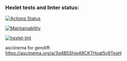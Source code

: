### Hexlet tests and linter status:
[![Actions Status](https://github.com/AlexanderIzmailov/python-project-lvl2/workflows/hexlet-check/badge.svg)](https://github.com/AlexanderIzmailov/python-project-lvl2/actions)

[![Maintainability](https://api.codeclimate.com/v1/badges/d3d1e5a44025dd40e4bf/maintainability)](https://codeclimate.com/github/AlexanderIzmailov/python-project-lvl2/maintainability)

[![hexlet-lint](https://github.com/AlexanderIzmailov/python-project-lvl2/actions/workflows/hexlet-lint.yml/badge.svg?event=push)](https://github.com/AlexanderIzmailov/python-project-lvl2/actions/workflows/hexlet-lint.yml)

asciinema for gendiff: https://asciinema.org/a/3g4B5Ship48CKTHxat5v9TeaH